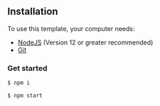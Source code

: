## Installation

To use this template, your computer needs:

- [NodeJS](https://nodejs.org/en/) (Version 12 or greater recommended)
- [Git](https://git-scm.com/downloads)

### Get started

```bash
$ npm i
```

```bash
$ npm start
```